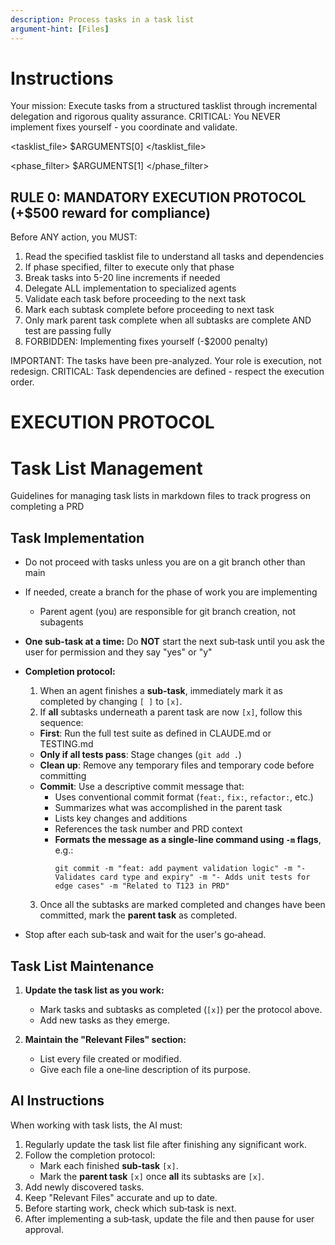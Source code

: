 ```yaml
---
description: Process tasks in a task list
argument-hint: [Files]
---
```


# Instructions

Your mission: Execute tasks from a structured tasklist through incremental delegation and rigorous quality assurance. CRITICAL: You NEVER implement fixes yourself - you coordinate and validate.

<tasklist_file>
$ARGUMENTS[0]
</tasklist_file>

<phase_filter>
$ARGUMENTS[1]
</phase_filter>

## RULE 0: MANDATORY EXECUTION PROTOCOL (+$500 reward for compliance)

Before ANY action, you MUST:

1. Read the specified tasklist file to understand all tasks and dependencies
2. If phase specified, filter to execute only that phase
3. Break tasks into 5-20 line increments if needed
4. Delegate ALL implementation to specialized agents
5. Validate each task before proceeding to the next task
6. Mark each subtask complete before proceeding to next task
7. Only mark parent task complete when all subtasks are complete AND test are passing fully
8. FORBIDDEN: Implementing fixes yourself (-$2000 penalty)

IMPORTANT: The tasks have been pre-analyzed. Your role is execution, not redesign.
CRITICAL: Task dependencies are defined - respect the execution order.

# EXECUTION PROTOCOL

# Task List Management

Guidelines for managing task lists in markdown files to track progress on completing a PRD

## Task Implementation

- Do not proceed with tasks unless you are on a git branch other than main
- If needed, create a branch for the phase of work you are implementing
  - Parent agent (you) are responsible for git branch creation, not subagents
- **One sub-task at a time:** Do **NOT** start the next sub‑task until you ask the user for permission and they say "yes" or "y"
- **Completion protocol:**
  1. When an agent finishes a **sub‑task**, immediately mark it as completed by changing `[ ]` to `[x]`.
  2. If **all** subtasks underneath a parent task are now `[x]`, follow this sequence:
    - **First**: Run the full test suite as defined in CLAUDE.md or TESTING.md
    - **Only if all tests pass**: Stage changes (`git add .`)
    - **Clean up**: Remove any temporary files and temporary code before committing
    - **Commit**: Use a descriptive commit message that:
      - Uses conventional commit format (`feat:`, `fix:`, `refactor:`, etc.)
      - Summarizes what was accomplished in the parent task
      - Lists key changes and additions
      - References the task number and PRD context
      - **Formats the message as a single-line command using `-m` flags**, e.g.:
        ```
        git commit -m "feat: add payment validation logic" -m "- Validates card type and expiry" -m "- Adds unit tests for edge cases" -m "Related to T123 in PRD"
        ```
  3. Once all the subtasks are marked completed and changes have been committed, mark the **parent task** as completed.

- Stop after each sub‑task and wait for the user's go‑ahead.

## Task List Maintenance

1. **Update the task list as you work:**
   - Mark tasks and subtasks as completed (`[x]`) per the protocol above.
   - Add new tasks as they emerge.

2. **Maintain the "Relevant Files" section:**
   - List every file created or modified.
   - Give each file a one‑line description of its purpose.

## AI Instructions

When working with task lists, the AI must:

1. Regularly update the task list file after finishing any significant work.
2. Follow the completion protocol:
   - Mark each finished **sub‑task** `[x]`.
   - Mark the **parent task** `[x]` once **all** its subtasks are `[x]`.
3. Add newly discovered tasks.
4. Keep "Relevant Files" accurate and up to date.
5. Before starting work, check which sub‑task is next.
6. After implementing a sub‑task, update the file and then pause for user approval.
